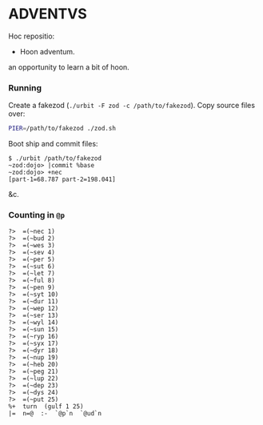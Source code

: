 # ADVENTVS

Hoc repositio:
- Hoon adventum.

an opportunity to learn a bit of hoon.

### Running

Create a fakezod (`./urbit -F zod -c /path/to/fakezod`).
Copy source files over:
```sh
PIER=/path/to/fakezod ./zod.sh
```
Boot ship and commit files:
```console
$ ./urbit /path/to/fakezod
~zod:dojo> |commit %base
~zod:dojo> +nec
[part-1=68.787 part-2=198.041]
```
&c.

### Counting in `@p`

```hoon
?>  =(~nec 1)
?>  =(~bud 2)
?>  =(~wes 3)
?>  =(~sev 4)
?>  =(~per 5)
?>  =(~sut 6)
?>  =(~let 7)
?>  =(~ful 8)
?>  =(~pen 9)
?>  =(~syt 10)
?>  =(~dur 11)
?>  =(~wep 12)
?>  =(~ser 13)
?>  =(~wyl 14)
?>  =(~sun 15)
?>  =(~ryp 16)
?>  =(~syx 17)
?>  =(~dyr 18)
?>  =(~nup 19)
?>  =(~heb 20)
?>  =(~peg 21)
?>  =(~lup 22)
?>  =(~dep 23)
?>  =(~dys 24)
?>  =(~put 25)
%+  turn  (gulf 1 25)
|=  n=@  :-  `@p`n  `@ud`n
```
